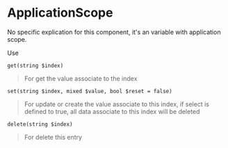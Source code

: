 # ApplicationScope

No specific explication for this component, it's an variable with application scope.

Use 

`get(string $index)`

> For get the value associate to the index


`set(string $index, mixed $value, bool $reset = false)`

> For update or create the value associate to this index, if select is defined to true, 
> all data associate to this index will be deleted

`delete(string $index)`

> For delete this entry  